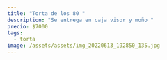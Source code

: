 ```yaml
---
title: "Torta de los 80 "
description: "Se entrega en caja visor y moño "
precio: $7000
tags:
  - torta
image: /assets/assets/img_20220613_192850_135.jpg
---
```


